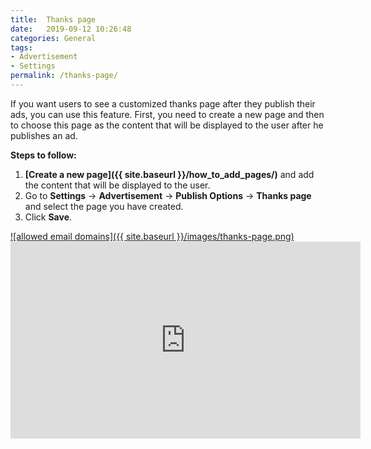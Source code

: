 ```yaml
---
title:  Thanks page
date:   2019-09-12 10:26:48
categories: General
tags: 
- Advertisement
- Settings
permalink: /thanks-page/
---
```

If you want users to see a customized thanks page after they publish their ads, you can use this feature. First, you need to create a new page and then to choose this page as the content that will be displayed to the user after he publishes an ad.

**Steps to follow:**

1. **[Create a new page]({{ site.baseurl }}/how_to_add_pages/)** and add the content that will be displayed to the user.
2. Go to **Settings** -> **Advertisement** -> **Publish Options** -> **Thanks page** and select the page you have created.
3. Click **Save**.

<a href="{{ site.baseurl }}/images/thanks-page.png" class="thumbnail gallery-item" data-gallery>
![allowed email domains]({{ site.baseurl }}/images/thanks-page.png)
</a>

<iframe width="560" height="315" src="https://www.youtube.com/embed/iEngOIbIQu0" frameborder="0" allowfullscreen></iframe>
